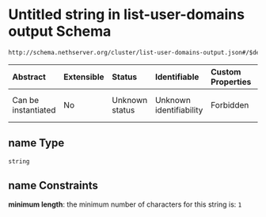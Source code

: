 # Untitled string in list-user-domains output Schema

```txt
http://schema.nethserver.org/cluster/list-user-domains-output.json#/$defs/user-domain/properties/name
```



| Abstract            | Extensible | Status         | Identifiable            | Custom Properties | Additional Properties | Access Restrictions | Defined In                                                                                      |
| :------------------ | :--------- | :------------- | :---------------------- | :---------------- | :-------------------- | :------------------ | :---------------------------------------------------------------------------------------------- |
| Can be instantiated | No         | Unknown status | Unknown identifiability | Forbidden         | Allowed               | none                | [list-user-domains-output.json\*](cluster/list-user-domains-output.json "open original schema") |

## name Type

`string`

## name Constraints

**minimum length**: the minimum number of characters for this string is: `1`
